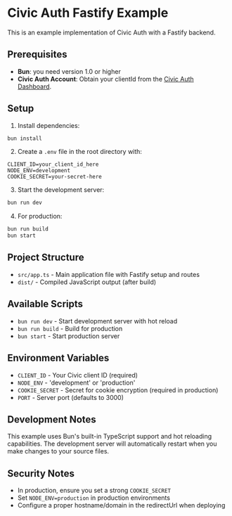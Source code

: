 # Civic Auth Fastify Example

This is an example implementation of Civic Auth with a Fastify backend.

## Prerequisites

- **Bun**: you need version 1.0 or higher
- **Civic Auth Account**: Obtain your clientId from the [Civic Auth Dashboard](https://auth.civic.com/dashboard).

## Setup

1. Install dependencies:
```bash
bun install
```

2. Create a `.env` file in the root directory with:
```env
CLIENT_ID=your_client_id_here
NODE_ENV=development
COOKIE_SECRET=your-secret-here
```

3. Start the development server:
```bash
bun run dev
```

4. For production:
```bash
bun run build
bun start
```

## Project Structure

- `src/app.ts` - Main application file with Fastify setup and routes
- `dist/` - Compiled JavaScript output (after build)

## Available Scripts

- `bun run dev` - Start development server with hot reload
- `bun run build` - Build for production
- `bun start` - Start production server

## Environment Variables

- `CLIENT_ID` - Your Civic client ID (required)
- `NODE_ENV` - 'development' or 'production'
- `COOKIE_SECRET` - Secret for cookie encryption (required in production)
- `PORT` - Server port (defaults to 3000)

## Development Notes

This example uses Bun's built-in TypeScript support and hot reloading capabilities. The development server will automatically restart when you make changes to your source files.

## Security Notes

- In production, ensure you set a strong `COOKIE_SECRET`
- Set `NODE_ENV=production` in production environments
- Configure a proper hostname/domain in the redirectUrl when deploying
